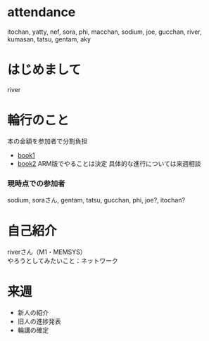 # attendance
itochan, yatty, nef, sora, phi, macchan, sodium, joe, gucchan, river, kumasan, tatsu, gentam, aky

# はじめまして
river

# 輪行のこと
本の金額を参加者で分割負担  
- [book1](https://www.amazon.co.jp/%E3%83%87%E3%82%A3%E3%82%B8%E3%82%BF%E3%83%AB%E5%9B%9E%E8%B7%AF%E8%A8%AD%E8%A8%88%E3%81%A8%E3%82%B3%E3%83%B3%E3%83%94%E3%83%A5%E3%83%BC%E3%82%BF%E3%82%A2%E3%83%BC%E3%82%AD%E3%83%86%E3%82%AF%E3%83%81%E3%83%A3-Architects-Archive%E3%82%AF%E3%83%A9%E3%82%B7%E3%83%83%E3%82%AF%E3%83%A2%E3%83%80%E3%83%B3%E3%83%BB%E3%82%B3%E3%83%B3%E3%83%94%E3%83%A5%E3%83%BC%E3%83%86%E3%82%A3%E3%83%B3%E3%82%B0-David-Harris/dp/4798115347)  
- [book2](https://www.amazon.co.jp/%E3%83%87%E3%82%A3%E3%82%B8%E3%82%BF%E3%83%AB%E5%9B%9E%E8%B7%AF%E8%A8%AD%E8%A8%88%E3%81%A8%E3%82%B3%E3%83%B3%E3%83%94%E3%83%A5%E3%83%BC%E3%82%BF%E3%82%A2%E3%83%BC%E3%82%AD%E3%83%86%E3%82%AF%E3%83%81%E3%83%A3-ARM%E7%89%88-%E3%83%87%E3%82%A4%E3%83%93%E3%83%83%E3%83%89%E3%83%BBM%E3%83%BB%E3%83%8F%E3%83%AA%E3%82%B9-%E3%82%B5%E3%83%A9%E3%83%BBL%E3%83%BB%E3%83%8F%E3%83%AA%E3%82%B9/dp/4434218484/ref=pd_lpo_sbs_14_t_0?_encoding=UTF8&psc=1&refRID=3MZEZDN48DE3BEAP9WHP)
ARM版でやることは決定
具体的な進行については来週相談
### 現時点での参加者
sodium, soraさん, gentam, tatsu, gucchan, phi, joe?, itochan?
  
# 自己紹介
riverさん（M1・MEMSYS）  
やろうとしてみたいこと：ネットワーク

# 来週
- 新人の紹介
- 旧人の進捗発表
- 輪講の確定

